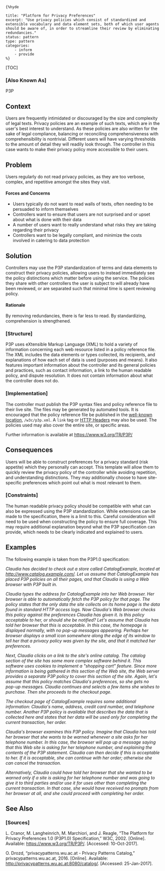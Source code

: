     {%hyde

    title: "Platform for Privacy Preferences"
    excerpt: "Use privacy policies which consist of standardized and extensible vocabulary and data element sets, both of which user agents should be aware of, in order to streamline their review by eliminating redundancies."
    status: pattern
    type: pattern
    categories:
        - inform
        - provide
    %}

[TOC]

### [Also Known As]
<!-- All other names the pattern is known by.-->
P3P

## Context
<!-- The situations in which the pattern may apply.-->
<!-- Aspects which constrain the solution, but are not modified by it. They affect the impact of different forces.-->

Users are frequently intimidated or discouraged by the size and complexity of legal texts. Privacy policies are an example of such texts, which are in the user's best interest to understand. As these policies are also written for the sake of legal compliance, balancing or reconciling comprehensiveness with comprehensibility is nontrivial. Different users will have varying thresholds to the amount of detail they will readily look through. The controller in this case wants to make their privacy policy more accessible to their users.

## Problem
<!-- The problem a pattern addresses, including a list of forces describing why a problem might be difficult to solve.-->
<!-- Should be context-free, leading with a concise problem statement.-->

Users regularly do not read privacy policies, as they are too verbose, complex, and repetitive amongst the sites they visit.

#### Forces and Concerns
<!-- Implications in this problem which affect the appropriateness of a solution, and are affected by this pattern.-->
<!-- Forces should be highly visible for easy reference, where less obvious a dedicated section is recommended.-->
- Users typically do not want to read walls of texts, often needing to be persuaded to inform themselves
- Controllers want to ensure that users are not surprised and or upset about what is done with their data
- A number of users want to really understand what risks they are taking regarding their privacy
- Controllers want to be legally compliant, and minimize the costs involved in catering to data protection

<!--#### Indications-->
<!-- Symptoms that may indicate the existence of this problem, if otherwise unclear.-->

## Solution
<!-- A concise description of how the pattern addresses the problem.-->

Controllers may use the P3P standardization of terms and data elements to construct their privacy policies, allowing users to instead immediately see the policy distinctions which matter before using the service. The policies they share with other controllers the user is subject to will already have been reviewed, or are separated such that minimal time is spent reviewing policy.

#### Rationale
<!-- Where useful or otherwise unclear, justification for the solution's appropriateness in this pattern's context.-->
By removing redundancies, there is far less to read. By standardizing, comprehension is strengthened.

### [Structure]
<!--A detailed specification of the structural aspects of the pattern. A class diagram if applicable.-->

P3P uses eXtensible Markup Language (XML) to hold a variety of information concerning each web resource listed in a policy reference file. The XML includes the data elements or types collected, its recipients, and explanations of how each set of data is used (purposes and means). It also features important information about the controller and its general policies and practices, such as contact information, a link to the human readable policy, and dispute resolution. It does not contain information about what the controller does not do.

### [Implementation]
<!--Guidelines for implementing the pattern; code fragments; suggested PETS; policy fragments.-->

The controller must publish the P3P syntax files and policy reference file to their live site. The files may be generated by automated tools. It is encouraged that the policy reference file be published in the [well-known location](https://www.w3.org/TR/P3P/#Well_Known_Location), `/w3c/p3p.xml`. A `link` tag or [HTTP Headers](https://www.w3.org/TR/P3P/#syntax_ext) may also be used. The policies used may also cover the entire site, or specific areas.

Further information is available at https://www.w3.org/TR/P3P/

## Consequences
<!--The advantages (benefits) and disadvantages (liabilities) of applying the pattern.-->

Users will be able to construct preferences for a privacy standard (risk appetite) which they personally can accept. This template will allow them to quickly review the privacy policy of the controller while avoiding repetition, and understanding distinctions. They may additionally choose to have site-specific preferences which point out what is most relevant to them.

### [Constraints]
<!-- limitations as a consequence of applying the pattern.-->

The human readable privacy policy should be compatible with what can also be expressed using the P3P standardization. While extensions can be made to the specification, there is a limit to this. Careful consideration will need to be used when constructing the policy to ensure full coverage. This may require additional explanation beyond what the P3P specification can provide, which needs to be clearly indicated and explained to users.

## Examples
<!--Motivational example to see how the pattern is applied.-->

The following example is taken from the P3P1.0 specification:

_Claudia has decided to check out a store called CatalogExample, located at http://www.catalog.example.com/. Let us assume that CatalogExample has placed P3P policies on all their pages, and that Claudia is using a Web browser with P3P built in._

_Claudia types the address for CatalogExample into her Web browser. Her browser is able to automatically fetch the P3P policy for that page. The policy states that the only data the site collects on its home page is the data found in standard HTTP access logs. Now Claudia's Web browser checks this policy against the preferences Claudia has given it. Is this policy acceptable to her, or should she be notified? Let's assume that Claudia has told her browser that this is acceptable. In this case, the homepage is displayed normally, with no pop-up messages appearing. Perhaps her browser displays a small icon somewhere along the edge of its window to tell her that a privacy policy was given by the site, and that it matched her preferences._

_Next, Claudia clicks on a link to the site's online catalog. The catalog section of the site has some more complex software behind it. This software uses cookies to implement a "shopping cart" feature. Since more information is being gathered in this section of the Web site, the Web server provides a separate P3P policy to cover this section of the site. Again, let's assume that this policy matches Claudia's preferences, so she gets no pop-up messages. Claudia continues and selects a few items she wishes to purchase. Then she proceeds to the checkout page._

_The checkout page of CatalogExample requires some additional information: Claudia's name, address, credit card number, and telephone number. Another P3P policy is available that describes the data that is collected here and states that her data will be used only for completing the current transaction, her order._

_Claudia's browser examines this P3P policy. Imagine that Claudia has told her browser that she wants to be warned whenever a site asks for her telephone number. In this case, the browser will pop up a message saying that this Web site is asking for her telephone number, and explaining the contents of the P3P statement. Claudia can then decide if this is acceptable to her. If it is acceptable, she can continue with her order; otherwise she can cancel the transaction._

_Alternatively, Claudia could have told her browser that she wanted to be warned only if a site is asking for her telephone number and was going to give it to third parties and/or use it for uses other than completing the current transaction. In that case, she would have received no prompts from her browser at all, and she could proceed with completing her order._

<!--### [Known Uses]-->
<!-- Pointers to various applications of the pattern.-->



## See Also
<!-- Any pointers to relevant information, not contained in the subfields below.-->



<!--### [Related Patterns]-->
<!-- Supporting and conflicting patterns-->
<!-- These relationships are still under review -->
### [Sources]
<!-- References to the original source of the pattern.-->

L. Cranor, M. Langheinrich, M. Marchiori, and J. Reagle, “The Platform for Privacy Preferences 1.0 (P3P1.0) Specification,” W3C, 2002. [Online]. Available: https://www.w3.org/TR/P3P/. [Accessed: 10-Oct-2017].

O. Drozd, “privacypatterns.wu.ac.at - Privacy Patterns Catalog,” privacypatterns.wu.ac.at, 2016. [Online]. Available: http://privacypatterns.wu.ac.at:8080/catalog/. [Accessed: 25-Jan-2017].

<!--## General Comments-->
<!-- Separate discussion on the pattern.-->



<!--## Tags-->
<!-- User definable descriptors for additional correlation.-->


